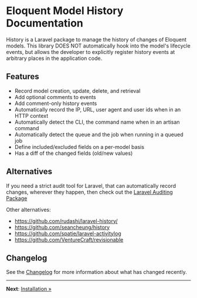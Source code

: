 # Eloquent Model History Documentation

History is a Laravel package to manage the history of changes of Eloquent models.
This library DOES NOT automatically hook into the model's lifecycle events, but
allows the developer to explicitly register history events at arbitrary places
in the application code.

## Features

- Record model creation, update, delete, and retrieval
- Add optional comments to events
- Add comment-only history events
- Automatically record the IP, URL, user agent and user ids when in an HTTP context
- Automatically detect the CLI, the command name when in an artisan command
- Automatically detect the queue and the job when running in a queued job
- Define included/excluded fields on a per-model basis
- Has a diff of the changed fields (old/new values)

## Alternatives

If you need a strict audit tool for Laravel, that can automatically record changes, wherever they happen,
then check out the [Laravel Auditing Package](https://laravel-auditing.com/)

Other alternatives:
- https://github.com/rudashi/laravel-history/
- https://github.com/seancheung/history
- https://github.com/spatie/laravel-activitylog
- https://github.com/VentureCraft/revisionable

## Changelog

See the [Changelog](https://github.com/artkonekt/history/blob/master/Changelog.md) for more information about what has changed recently.

---

**Next**: [Installation &raquo;](installation.md)
